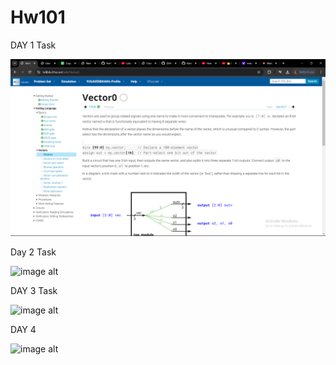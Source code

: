 # Hw101
 DAY 1 Task
 
![image alt](https://github.com/Yugan23/Hw101/blob/15b2a9c6ae89964be421d05b53c145aa8cc32d3f/Screenshot%20(52).png)

Day 2 Task

![image alt](https://private-user-images.githubusercontent.com/145104558/415297163-6ea95adb-5ba4-4133-b4cd-c76c32c663af.png?jwt=eyJhbGciOiJIUzI1NiIsInR5cCI6IkpXVCJ9.eyJpc3MiOiJnaXRodWIuY29tIiwiYXVkIjoicmF3LmdpdGh1YnVzZXJjb250ZW50LmNvbSIsImtleSI6ImtleTUiLCJleHAiOjE3NDAwNzI5OTIsIm5iZiI6MTc0MDA3MjY5MiwicGF0aCI6Ii8xNDUxMDQ1NTgvNDE1Mjk3MTYzLTZlYTk1YWRiLTViYTQtNDEzMy1iNGNkLWM3NmMzMmM2NjNhZi5wbmc_WC1BbXotQWxnb3JpdGhtPUFXUzQtSE1BQy1TSEEyNTYmWC1BbXotQ3JlZGVudGlhbD1BS0lBVkNPRFlMU0E1M1BRSzRaQSUyRjIwMjUwMjIwJTJGdXMtZWFzdC0xJTJGczMlMkZhd3M0X3JlcXVlc3QmWC1BbXotRGF0ZT0yMDI1MDIyMFQxNzMxMzJaJlgtQW16LUV4cGlyZXM9MzAwJlgtQW16LVNpZ25hdHVyZT0wYjcyYTQyOTI0OTRmNmIxNDZmNTkyODcxMTYxMDc0YmE1Yjg0OTA1YmUxYjljZWNkYjAwNDIzZmM2YWYyNmVkJlgtQW16LVNpZ25lZEhlYWRlcnM9aG9zdCJ9.M4RZZx-v0N88PZ6MQs45q6wNhPvztbAT5gL1YoUW3OM)

DAY 3 Task

![image alt](https://private-user-images.githubusercontent.com/145104558/415762842-eac2139c-66f5-40c4-b061-1c19bf75ddc9.png?jwt=eyJhbGciOiJIUzI1NiIsInR5cCI6IkpXVCJ9.eyJpc3MiOiJnaXRodWIuY29tIiwiYXVkIjoicmF3LmdpdGh1YnVzZXJjb250ZW50LmNvbSIsImtleSI6ImtleTUiLCJleHAiOjE3NDAxNTkzODMsIm5iZiI6MTc0MDE1OTA4MywicGF0aCI6Ii8xNDUxMDQ1NTgvNDE1NzYyODQyLWVhYzIxMzljLTY2ZjUtNDBjNC1iMDYxLTFjMTliZjc1ZGRjOS5wbmc_WC1BbXotQWxnb3JpdGhtPUFXUzQtSE1BQy1TSEEyNTYmWC1BbXotQ3JlZGVudGlhbD1BS0lBVkNPRFlMU0E1M1BRSzRaQSUyRjIwMjUwMjIxJTJGdXMtZWFzdC0xJTJGczMlMkZhd3M0X3JlcXVlc3QmWC1BbXotRGF0ZT0yMDI1MDIyMVQxNzMxMjNaJlgtQW16LUV4cGlyZXM9MzAwJlgtQW16LVNpZ25hdHVyZT1jYzRjNjY3NmMwM2RmY2MyMTVhNGZhMzZlZDQ1ZTEyZTEyN2Q3ZDI4YTc0Y2FmNzJjMGYzNzk0NTY4Zjk3NzM2JlgtQW16LVNpZ25lZEhlYWRlcnM9aG9zdCJ9.u3q4NHvbUvCJiPr2p2_70AC56G6RpPmP8uA-ohckkqE)

DAY 4

![image alt](https://private-user-images.githubusercontent.com/145104558/415922545-00bb0175-f8fa-43ca-9cfd-7f3794564ff1.png?jwt=eyJhbGciOiJIUzI1NiIsInR5cCI6IkpXVCJ9.eyJpc3MiOiJnaXRodWIuY29tIiwiYXVkIjoicmF3LmdpdGh1YnVzZXJjb250ZW50LmNvbSIsImtleSI6ImtleTUiLCJleHAiOjE3NDAyNDM1MDUsIm5iZiI6MTc0MDI0MzIwNSwicGF0aCI6Ii8xNDUxMDQ1NTgvNDE1OTIyNTQ1LTAwYmIwMTc1LWY4ZmEtNDNjYS05Y2ZkLTdmMzc5NDU2NGZmMS5wbmc_WC1BbXotQWxnb3JpdGhtPUFXUzQtSE1BQy1TSEEyNTYmWC1BbXotQ3JlZGVudGlhbD1BS0lBVkNPRFlMU0E1M1BRSzRaQSUyRjIwMjUwMjIyJTJGdXMtZWFzdC0xJTJGczMlMkZhd3M0X3JlcXVlc3QmWC1BbXotRGF0ZT0yMDI1MDIyMlQxNjUzMjVaJlgtQW16LUV4cGlyZXM9MzAwJlgtQW16LVNpZ25hdHVyZT0xNGI0MzRjYjY3Njk2NmYwMGRlOTRlMGM1MzZkNTI4ODM4NWJmOGY5NTMyNWI3MmFiZjU2OTNlZGNlMDgwYjJmJlgtQW16LVNpZ25lZEhlYWRlcnM9aG9zdCJ9.i0HFRMeofZqc3MUx5HO-sA0a3F_uJddOEnE8IvG3VGw)
